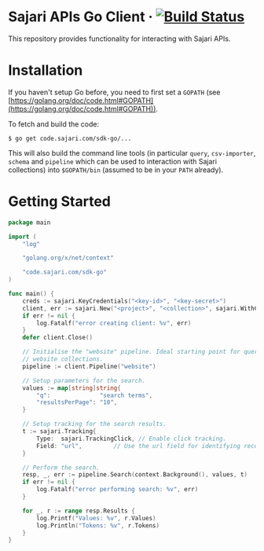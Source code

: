 # Sajari APIs Go Client &middot; [![Build Status](https://travis-ci.org/sajari/sdk-go.svg?branch=master)](https://travis-ci.org/sajari/sdk-go)

This repository provides functionality for interacting with Sajari APIs.

# Installation

If you haven't setup Go before, you need to first set a `GOPATH` (see [https://golang.org/doc/code.html#GOPATH](https://golang.org/doc/code.html#GOPATH)).

To fetch and build the code:

    $ go get code.sajari.com/sdk-go/...

This will also build the command line tools (in particular `query`, `csv-importer`, `schema` and `pipeline` which can be used to interaction with Sajari collections) into `$GOPATH/bin` (assumed to be in your `PATH` already).

# Getting Started

```go
package main

import (
	"log"

	"golang.org/x/net/context"

	"code.sajari.com/sdk-go"
)

func main() {
	creds := sajari.KeyCredentials("<key-id>", "<key-secret>")
	client, err := sajari.New("<project>", "<collection>", sajari.WithCredentials(creds))
	if err != nil {
		log.Fatalf("error creating client: %v", err)
	}
	defer client.Close()

	// Initialise the "website" pipeline. Ideal starting point for querying
	// website collections.
	pipeline := client.Pipeline("website")

	// Setup parameters for the search.
	values := map[string]string{
		"q":              "search terms",
		"resultsPerPage": "10",
	}

	// Setup tracking for the search results.
	t := sajari.Tracking{
		Type:  sajari.TrackingClick, // Enable click tracking.
		Field: "url",         // Use the url field for identifying records.
	}

	// Perform the search.
	resp, _, err := pipeline.Search(context.Background(), values, t)
	if err != nil {
		log.Fatalf("error performing search: %v", err)
	}

	for _, r := range resp.Results {
		log.Printf("Values: %v", r.Values)
		log.Println("Tokens: %v", r.Tokens)
	}
}
```

